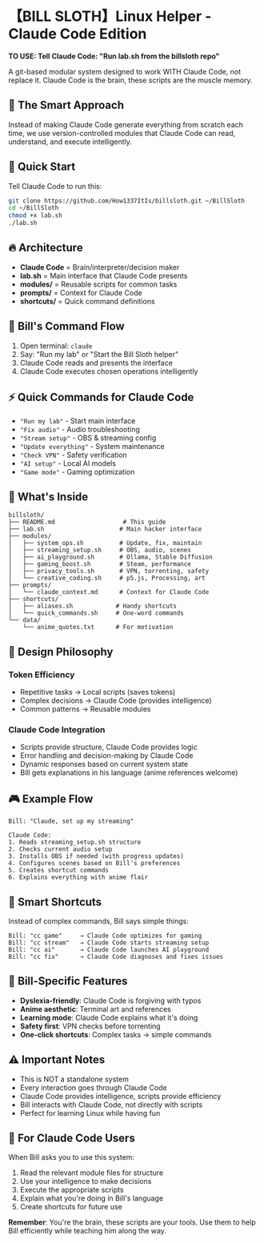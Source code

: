 # 【BILL SLOTH】Linux Helper - Claude Code Edition

**TO USE: Tell Claude Code: "Run lab.sh from the billsloth repo"**

A git-based modular system designed to work WITH Claude Code, not replace it. Claude Code is the brain, these scripts are the muscle memory.

## 🧠 The Smart Approach

Instead of making Claude Code generate everything from scratch each time, we use version-controlled modules that Claude Code can read, understand, and execute intelligently.

## 🎌 Quick Start

Tell Claude Code to run this:
```bash
git clone https://github.com/How1337ItIs/billsloth.git ~/BillSloth
cd ~/BillSloth
chmod +x lab.sh
./lab.sh
```

## 🔥 Architecture

- **Claude Code** = Brain/interpreter/decision maker
- **lab.sh** = Main interface that Claude Code presents
- **modules/** = Reusable scripts for common tasks
- **prompts/** = Context for Claude Code
- **shortcuts/** = Quick command definitions

## 🎯 Bill's Command Flow

1. Open terminal: `claude`
2. Say: "Run my lab" or "Start the Bill Sloth helper"
3. Claude Code reads and presents the interface
4. Claude Code executes chosen operations intelligently

## ⚡ Quick Commands for Claude Code

- `"Run my lab"` - Start main interface
- `"Fix audio"` - Audio troubleshooting
- `"Stream setup"` - OBS & streaming config
- `"Update everything"` - System maintenance
- `"Check VPN"` - Safety verification
- `"AI setup"` - Local AI models
- `"Game mode"` - Gaming optimization

## 📁 What's Inside

```
billsloth/
├── README.md                   # This guide
├── lab.sh                     # Main hacker interface
├── modules/
│   ├── system_ops.sh          # Update, fix, maintain
│   ├── streaming_setup.sh     # OBS, audio, scenes
│   ├── ai_playground.sh       # Ollama, Stable Diffusion
│   ├── gaming_boost.sh        # Steam, performance
│   ├── privacy_tools.sh       # VPN, torrenting, safety
│   └── creative_coding.sh     # p5.js, Processing, art
├── prompts/
│   └── claude_context.md      # Context for Claude Code
├── shortcuts/
│   ├── aliases.sh            # Handy shortcuts
│   └── quick_commands.sh     # One-word commands
└── data/
    └── anime_quotes.txt      # For motivation
```

## 🌟 Design Philosophy

### Token Efficiency
- Repetitive tasks → Local scripts (saves tokens)
- Complex decisions → Claude Code (provides intelligence)
- Common patterns → Reusable modules

### Claude Code Integration
- Scripts provide structure, Claude Code provides logic
- Error handling and decision-making by Claude Code
- Dynamic responses based on current system state
- Bill gets explanations in his language (anime references welcome)

## 🎮 Example Flow

```
Bill: "Claude, set up my streaming"

Claude Code:
1. Reads streaming_setup.sh structure
2. Checks current audio setup
3. Installs OBS if needed (with progress updates)
4. Configures scenes based on Bill's preferences
5. Creates shortcut commands
6. Explains everything with anime flair
```

## 🚀 Smart Shortcuts

Instead of complex commands, Bill says simple things:
```
Bill: "cc game"     → Claude Code optimizes for gaming
Bill: "cc stream"   → Claude Code starts streaming setup
Bill: "cc ai"       → Claude Code launches AI playground
Bill: "cc fix"      → Claude Code diagnoses and fixes issues
```

## 🎌 Bill-Specific Features

- **Dyslexia-friendly**: Claude Code is forgiving with typos
- **Anime aesthetic**: Terminal art and references
- **Learning mode**: Claude Code explains what it's doing
- **Safety first**: VPN checks before torrenting
- **One-click shortcuts**: Complex tasks → simple commands

## ⚠️ Important Notes

- This is NOT a standalone system
- Every interaction goes through Claude Code
- Claude Code provides intelligence, scripts provide efficiency
- Bill interacts with Claude Code, not directly with scripts
- Perfect for learning Linux while having fun

## 🔧 For Claude Code Users

When Bill asks you to use this system:
1. Read the relevant module files for structure
2. Use your intelligence to make decisions
3. Execute the appropriate scripts
4. Explain what you're doing in Bill's language
5. Create shortcuts for future use

**Remember**: You're the brain, these scripts are your tools. Use them to help Bill efficiently while teaching him along the way.